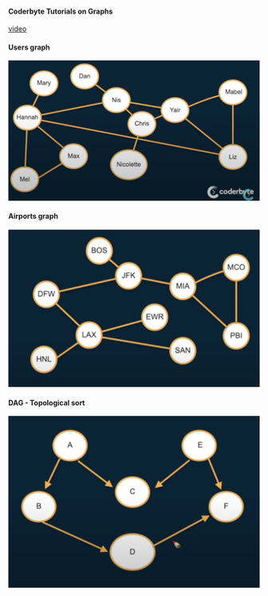 #### Coderbyte Tutorials on Graphs 
[video](https://youtu.be/e4RezPkq3UI?list=PLxQ8cCJ6LyOZliGURipQhb9NRza33Jgjs)

#### Users graph
![Users](users.png)

#### Airports graph
![Airports](airports.png)

#### DAG - Topological sort
![TopologicalSort](topological-sort.png)